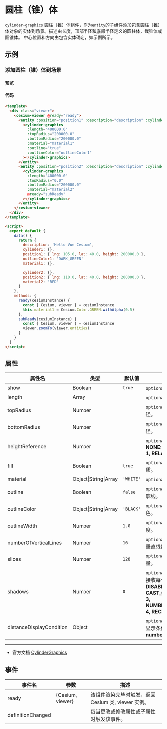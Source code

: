 # 圆柱（锥）体

`cylinder-graphics` 圆柱（锥）体组件，作为`entity`的子组件添加包含圆柱（锥）体对象的实体到场景。描述由长度，顶部半径和底部半径定义的圆柱体，截锥体或圆锥体。 中心位置和方向由包含实体确定，如示例所示。

## 示例

### 添加圆柱（锥）体到场景

#### 预览

<doc-preview>
  <template>
    <div class="viewer">
      <cesium-viewer @ready="ready">
        <entity :position="position1" :description="description" :cylinder.sync="cylinder1">
          <cylinder-graphics :length="400000.0" :topRadius="200000.0" :bottomRadius="200000.0" :material="material1"
            :outline="true" :outlineColor="outlineColor1"></cylinder-graphics>
        </entity>
        <entity :position="position2" :description="description" :cylinder.sync="cylinder2">
          <cylinder-graphics :length="400000.0" :topRadius="0.0" :bottomRadius="200000.0" :material="material2" @ready="subReady"></cylinder-graphics>
        </entity>
      </cesium-viewer>
    </div>
  </template>

  <script>
    export default {
      data () {
        return {
          description: 'Hello Vue Cesium',
          cylinder1: {},
          position1: { lng: 105.0, lat: 40.0, height: 200000.0 },
          outlineColor1: 'DARK_GREEN',
          material1: {},

          cylinder2: {},
          position2: { lng: 110.0, lat: 40.0, height: 200000.0 },
          material2: 'RED'
        }
      },
      methods: {
        ready (cesiumInstance) {
          const {Cesium, viewer} = cesiumInstance
          this.material1 = Cesium.Color.GREEN.withAlpha(0.5)
        },
        subReady (cesiumInstance) {
          const {Cesium, viewer} = cesiumInstance
          viewer.zoomTo(viewer.entities)
        }
      }
    }
  </script>
</doc-preview>

#### 代码

```html
<template>
  <div class="viewer">
    <cesium-viewer @ready="ready">
      <entity :position="position1" :description="description" :cylinder.sync="cylinder1">
        <cylinder-graphics
          :length="400000.0"
          :topRadius="200000.0"
          :bottomRadius="200000.0"
          :material="material1"
          :outline="true"
          :outlineColor="outlineColor1"
        ></cylinder-graphics>
      </entity>
      <entity :position="position2" :description="description" :cylinder.sync="cylinder2">
        <cylinder-graphics
          :length="400000.0"
          :topRadius="0.0"
          :bottomRadius="200000.0"
          :material="material2"
          @ready="subReady"
        ></cylinder-graphics>
      </entity>
    </cesium-viewer>
  </div>
</template>

<script>
  export default {
    data() {
      return {
        description: 'Hello Vue Cesium',
        cylinder1: {},
        position1: { lng: 105.0, lat: 40.0, height: 200000.0 },
        outlineColor1: 'DARK_GREEN',
        material1: {},

        cylinder2: {},
        position2: { lng: 110.0, lat: 40.0, height: 200000.0 },
        material2: 'RED'
      }
    },
    methods: {
      ready(cesiumInstance) {
        const { Cesium, viewer } = cesiumInstance
        this.material1 = Cesium.Color.GREEN.withAlpha(0.5)
      },
      subReady(cesiumInstance) {
        const { Cesium, viewer } = cesiumInstance
        viewer.zoomTo(viewer.entities)
      }
    }
  }
</script>
```

## 属性

<!-- prettier-ignore -->
| 属性名 | 类型 | 默认值 | 描述 |
| ------------------------ | --------------------- | --------- | --------------------------------------------------------- |
| show | Boolean | `true` | `optional` 指定 cylinder 是否显示。 |
| length | Array | | `optional` 指定 cylinder 的长。 |
| topRadius | Number | | `optional` 指定 cylinder 的顶部半径。 |
| bottomRadius | Number | | `optional` 指定 cylinder 的底部半径。 |
| heightReference | Number | | `optional` 指定 cylinder 高度模式。 **NONE: 0, CLAMP_TO_GROUND: 1, RELATIVE_TO_GROUND: 2** |
| fill | Boolean | `true` | `optional` 指定 cylinder 是否填充材质。 |
| material | Object\|String\|Array | `'WHITE'` | `optional` 指定 cylinder 的材质。 |
| outline | Boolean | `false` | `optional` 指定 cylinder 是否绘制轮廓线。 |
| outlineColor | Object\|String\|Array | `'BLACK'` | `optional` 指定 cylinder 轮廓线颜色。 |
| outlineWidth | Number | `1.0` | `optional` 指定 cylinder 轮廓线宽度。 |
| numberOfVerticalLines | Number | `16` | `optional` 指定沿轮廓线周长绘制的垂直线数。 |
| slices | Number | `128` | `optional` 指定 cylinder 边节点数量。 |
| shadows | Number | `0` | `optional` 指定 cylinder 是否投射或接收每个点光源的阴影。 **DISABLED: 0, ENABLED: 1, CAST_ONLY: 2, RECEIVE_ONLY: 3, NUMBER_OF_SHADOW_MODES: 4, RECEIVE_ONLY: 3** |
| distanceDisplayCondition | Object | | `optional` 指定 cylinder 随相机距离显示条件。 **结构：{ near: number, far: number }** |

---

- 官方文档 [CylinderGraphics](https://cesium.com/docs/cesiumjs-ref-doc/CylinderGraphics.html)

## 事件

| 事件名            | 参数             | 描述                                                |
| ----------------- | ---------------- | --------------------------------------------------- |
| ready             | {Cesium, viewer} | 该组件渲染完毕时触发，返回 Cesium 类, viewer 实例。 |
| definitionChanged |                  | 每当更改或修改属性或子属性时触发该事件。            |
